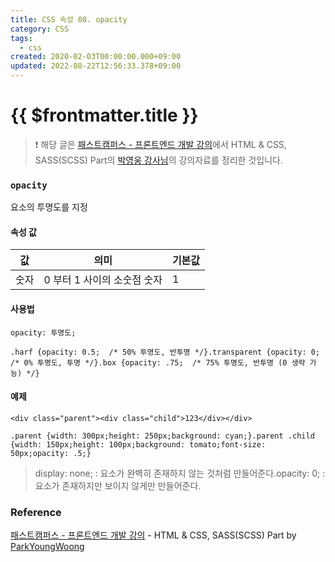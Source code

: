 ```yaml
---
title: CSS 속성 08. opacity
category: CSS
tags:
  - css
created: 2020-02-03T00:00:00.000+09:00
updated: 2022-08-22T12:56:33.378+09:00
---
```


# {{ $frontmatter.title }}

> ❗️ 해당 글은 [패스트캠퍼스 - 프론트엔드 개발 강의](https://www.fastcampus.co.kr/dev_online_react/)에서 HTML & CSS, SASS(SCSS) Part의 [박영웅 강사님](https://github.com/ParkYoungWoong)의 강의자료를 정리한 것입니다.

### `opacity`

요소의 투명도를 지정

#### 속성 값

| 값   | 의미                        | 기본값 |
| ---- | --------------------------- | ------ |
| 숫자 | 0 부터 1 사이의 소숫점 숫자 | 1      |

#### 사용법

```
opacity: 투명도;
```

```
.harf {opacity: 0.5;  /* 50% 투명도, 반투명 */}.transparent {opacity: 0;    /* 0% 투명도, 투명 */}.box {opacity: .75;  /* 75% 투명도, 반투명 (0 생략 가능) */}
```

#### 예제

```
<div class="parent"><div class="child">123</div></div>
```

```
.parent {width: 300px;height: 250px;background: cyan;}.parent .child {width: 150px;height: 100px;background: tomato;font-size: 50px;opacity: .5;}
```

> display: none; : 요소가 완벽히 존재하지 않는 것처럼 만들어준다.opacity: 0; : 요소가 존재하지만 보이지 않게만 만들어준다.

### Reference

[패스트캠퍼스 - 프론트엔드 개발 강의](https://www.fastcampus.co.kr/dev_online_react/) - HTML & CSS, SASS(SCSS) Part by [ParkYoungWoong](https://github.com/ParkYoungWoong)
